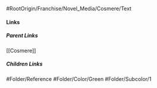 #RootOrigin/Franchise/Novel_Media/Cosmere/Text
#### Links
##### Parent Links
[[Cosmere]]
##### Children Links
#Folder/Reference
#Folder/Color/Green
#Folder/Subcolor/1
